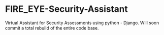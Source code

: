 # FIRE_EYE-Security-Assistant
Virtual Assistant for Security Assessments using python - Django. Will soon commit a total rebuild of the entire code base.
